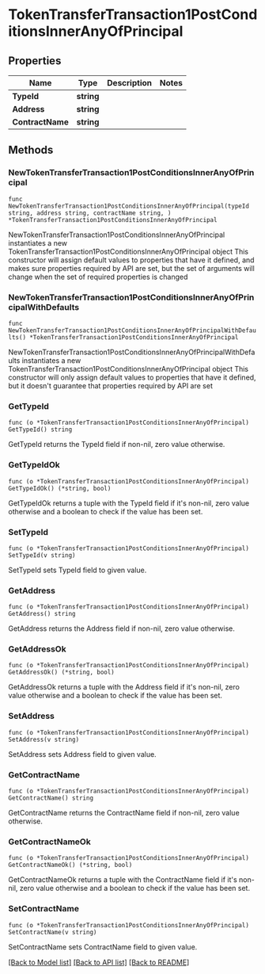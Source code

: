 # TokenTransferTransaction1PostConditionsInnerAnyOfPrincipal

## Properties

Name | Type | Description | Notes
------------ | ------------- | ------------- | -------------
**TypeId** | **string** |  | 
**Address** | **string** |  | 
**ContractName** | **string** |  | 

## Methods

### NewTokenTransferTransaction1PostConditionsInnerAnyOfPrincipal

`func NewTokenTransferTransaction1PostConditionsInnerAnyOfPrincipal(typeId string, address string, contractName string, ) *TokenTransferTransaction1PostConditionsInnerAnyOfPrincipal`

NewTokenTransferTransaction1PostConditionsInnerAnyOfPrincipal instantiates a new TokenTransferTransaction1PostConditionsInnerAnyOfPrincipal object
This constructor will assign default values to properties that have it defined,
and makes sure properties required by API are set, but the set of arguments
will change when the set of required properties is changed

### NewTokenTransferTransaction1PostConditionsInnerAnyOfPrincipalWithDefaults

`func NewTokenTransferTransaction1PostConditionsInnerAnyOfPrincipalWithDefaults() *TokenTransferTransaction1PostConditionsInnerAnyOfPrincipal`

NewTokenTransferTransaction1PostConditionsInnerAnyOfPrincipalWithDefaults instantiates a new TokenTransferTransaction1PostConditionsInnerAnyOfPrincipal object
This constructor will only assign default values to properties that have it defined,
but it doesn't guarantee that properties required by API are set

### GetTypeId

`func (o *TokenTransferTransaction1PostConditionsInnerAnyOfPrincipal) GetTypeId() string`

GetTypeId returns the TypeId field if non-nil, zero value otherwise.

### GetTypeIdOk

`func (o *TokenTransferTransaction1PostConditionsInnerAnyOfPrincipal) GetTypeIdOk() (*string, bool)`

GetTypeIdOk returns a tuple with the TypeId field if it's non-nil, zero value otherwise
and a boolean to check if the value has been set.

### SetTypeId

`func (o *TokenTransferTransaction1PostConditionsInnerAnyOfPrincipal) SetTypeId(v string)`

SetTypeId sets TypeId field to given value.


### GetAddress

`func (o *TokenTransferTransaction1PostConditionsInnerAnyOfPrincipal) GetAddress() string`

GetAddress returns the Address field if non-nil, zero value otherwise.

### GetAddressOk

`func (o *TokenTransferTransaction1PostConditionsInnerAnyOfPrincipal) GetAddressOk() (*string, bool)`

GetAddressOk returns a tuple with the Address field if it's non-nil, zero value otherwise
and a boolean to check if the value has been set.

### SetAddress

`func (o *TokenTransferTransaction1PostConditionsInnerAnyOfPrincipal) SetAddress(v string)`

SetAddress sets Address field to given value.


### GetContractName

`func (o *TokenTransferTransaction1PostConditionsInnerAnyOfPrincipal) GetContractName() string`

GetContractName returns the ContractName field if non-nil, zero value otherwise.

### GetContractNameOk

`func (o *TokenTransferTransaction1PostConditionsInnerAnyOfPrincipal) GetContractNameOk() (*string, bool)`

GetContractNameOk returns a tuple with the ContractName field if it's non-nil, zero value otherwise
and a boolean to check if the value has been set.

### SetContractName

`func (o *TokenTransferTransaction1PostConditionsInnerAnyOfPrincipal) SetContractName(v string)`

SetContractName sets ContractName field to given value.



[[Back to Model list]](../README.md#documentation-for-models) [[Back to API list]](../README.md#documentation-for-api-endpoints) [[Back to README]](../README.md)


